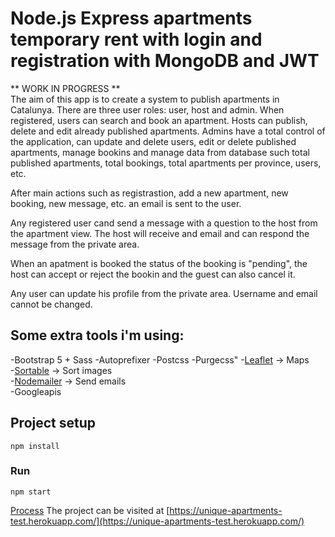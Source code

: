# Node.js Express apartments temporary rent with login and registration with MongoDB and JWT

** WORK IN PROGRESS **  
The aim of this app is to create a system to publish apartments in Catalunya. There are three user roles: user, host and admin. When registered, users can search and book an apartment. Hosts can publish, delete and edit already published apartments. Admins have a total control of the application, can update and delete users, edit or delete published apartments, manage bookins and manage data from database such total published apartments, total bookings, total apartments per province, users, etc.

After main actions such as registrastion, add a new apartment, new booking, new message, etc. an email is sent to the user.

Any registered user cand send a message with a question to the host from the apartment view. The host will receive and email and can respond the message from the private area.

When an apatment is booked the status of the booking is "pending", the host can accept or reject the bookin and the guest can also cancel it.

Any user can update his profile from the private area. Username and email cannot be changed.


## Some extra tools i'm using:
-Bootstrap 5 + Sass 
-Autoprefixer
-Postcss
-Purgecss" 
-[Leaflet](https://leafletjs.com/) → Maps  
-[Sortable](https://github.com/SortableJS/Sortable) → Sort images  
-[Nodemailer](https://nodemailer.com/) → Send emails  
-Googleapis



## Project setup
```
npm install
```

### Run
```
npm start
```

[Process](https://www.notion.so/Proyecto-apartamentos-tur-sticos-aba2aebe6a164719a5bdbfd09bca72c0)
The project can be visited at [https://unique-apartments-test.herokuapp.com/](https://unique-apartments-test.herokuapp.com/)


